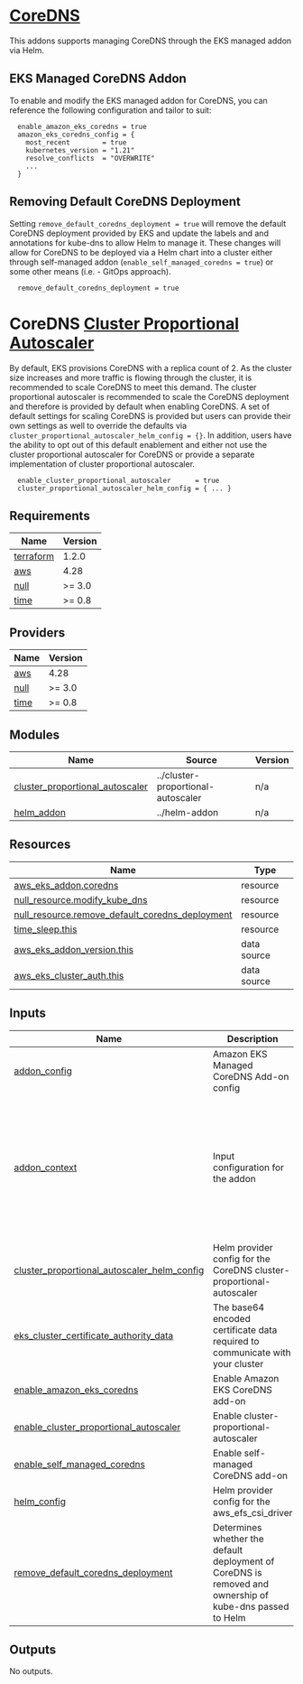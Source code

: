 # [CoreDNS](https://docs.aws.amazon.com/eks/latest/userguide/managing-coredns.html)

This addons supports managing CoreDNS through the EKS managed addon via Helm.

## EKS Managed CoreDNS Addon

To enable and modify the EKS managed addon for CoreDNS, you can reference the following configuration and tailor to suit:

```hcl
  enable_amazon_eks_coredns = true
  amazon_eks_coredns_config = {
    most_recent        = true
    kubernetes_version = "1.21"
    resolve_conflicts  = "OVERWRITE"
    ...
  }
```

## Removing Default CoreDNS Deployment

Setting `remove_default_coredns_deployment = true` will remove the default CoreDNS deployment provided by EKS and update the labels and and annotations for kube-dns to allow Helm to manage it. These changes will allow for CoreDNS to be deployed via a Helm chart into a cluster either through self-managed addon (`enable_self_managed_coredns = true`) or some other means (i.e. - GitOps approach).

```hcl
  remove_default_coredns_deployment = true
```

# CoreDNS [Cluster Proportional Autoscaler](https://github.com/kubernetes-sigs/cluster-proportional-autoscaler)

By default, EKS provisions CoreDNS with a replica count of 2. As the cluster size increases and more traffic is flowing through the cluster, it is recommended to scale CoreDNS to meet this demand. The cluster proportional autoscaler is recommended to scale the CoreDNS deployment and therefore is provided by default when enabling CoreDNS. A set of default settings for scaling CoreDNS is provided but users can provide their own settings as well to override the defaults via `cluster_proportional_autoscaler_helm_config = {}`. In addition, users have the ability to opt out of this default enablement and either not use the cluster proportional autoscaler for CoreDNS or provide a separate implementation of cluster proportional autoscaler.

```hcl
  enable_cluster_proportional_autoscaler      = true
  cluster_proportional_autoscaler_helm_config = { ... }
```

## Requirements

| Name | Version |
|------|---------|
| <a name="requirement_terraform"></a> [terraform](#requirement\_terraform) | 1.2.0 |
| <a name="requirement_aws"></a> [aws](#requirement\_aws) | 4.28 |
| <a name="requirement_null"></a> [null](#requirement\_null) | >= 3.0 |
| <a name="requirement_time"></a> [time](#requirement\_time) | >= 0.8 |

## Providers

| Name | Version |
|------|---------|
| <a name="provider_aws"></a> [aws](#provider\_aws) | 4.28 |
| <a name="provider_null"></a> [null](#provider\_null) | >= 3.0 |
| <a name="provider_time"></a> [time](#provider\_time) | >= 0.8 |

## Modules

| Name | Source | Version |
|------|--------|---------|
| <a name="module_cluster_proportional_autoscaler"></a> [cluster\_proportional\_autoscaler](#module\_cluster\_proportional\_autoscaler) | ../cluster-proportional-autoscaler | n/a |
| <a name="module_helm_addon"></a> [helm\_addon](#module\_helm\_addon) | ../helm-addon | n/a |

## Resources

| Name | Type |
|------|------|
| [aws_eks_addon.coredns](https://registry.terraform.io/providers/hashicorp/aws/4.28/docs/resources/eks_addon) | resource |
| [null_resource.modify_kube_dns](https://registry.terraform.io/providers/hashicorp/null/latest/docs/resources/resource) | resource |
| [null_resource.remove_default_coredns_deployment](https://registry.terraform.io/providers/hashicorp/null/latest/docs/resources/resource) | resource |
| [time_sleep.this](https://registry.terraform.io/providers/hashicorp/time/latest/docs/resources/sleep) | resource |
| [aws_eks_addon_version.this](https://registry.terraform.io/providers/hashicorp/aws/4.28/docs/data-sources/eks_addon_version) | data source |
| [aws_eks_cluster_auth.this](https://registry.terraform.io/providers/hashicorp/aws/4.28/docs/data-sources/eks_cluster_auth) | data source |

## Inputs

| Name | Description | Type | Default | Required |
|------|-------------|------|---------|:--------:|
| <a name="input_addon_config"></a> [addon\_config](#input\_addon\_config) | Amazon EKS Managed CoreDNS Add-on config | `any` | `{}` | no |
| <a name="input_addon_context"></a> [addon\_context](#input\_addon\_context) | Input configuration for the addon | <pre>object({<br>    aws_caller_identity_account_id = string<br>    aws_caller_identity_arn        = string<br>    aws_eks_cluster_endpoint       = string<br>    aws_partition_id               = string<br>    aws_region_name                = string<br>    eks_cluster_id                 = string<br>    eks_oidc_issuer_url            = string<br>    eks_oidc_provider_arn          = string<br>    tags                           = map(string)<br>  })</pre> | n/a | yes |
| <a name="input_cluster_proportional_autoscaler_helm_config"></a> [cluster\_proportional\_autoscaler\_helm\_config](#input\_cluster\_proportional\_autoscaler\_helm\_config) | Helm provider config for the CoreDNS cluster-proportional-autoscaler | `any` | `{}` | no |
| <a name="input_eks_cluster_certificate_authority_data"></a> [eks\_cluster\_certificate\_authority\_data](#input\_eks\_cluster\_certificate\_authority\_data) | The base64 encoded certificate data required to communicate with your cluster | `string` | `""` | no |
| <a name="input_enable_amazon_eks_coredns"></a> [enable\_amazon\_eks\_coredns](#input\_enable\_amazon\_eks\_coredns) | Enable Amazon EKS CoreDNS add-on | `bool` | `false` | no |
| <a name="input_enable_cluster_proportional_autoscaler"></a> [enable\_cluster\_proportional\_autoscaler](#input\_enable\_cluster\_proportional\_autoscaler) | Enable cluster-proportional-autoscaler | `bool` | `true` | no |
| <a name="input_enable_self_managed_coredns"></a> [enable\_self\_managed\_coredns](#input\_enable\_self\_managed\_coredns) | Enable self-managed CoreDNS add-on | `bool` | `false` | no |
| <a name="input_helm_config"></a> [helm\_config](#input\_helm\_config) | Helm provider config for the aws\_efs\_csi\_driver | `any` | `{}` | no |
| <a name="input_remove_default_coredns_deployment"></a> [remove\_default\_coredns\_deployment](#input\_remove\_default\_coredns\_deployment) | Determines whether the default deployment of CoreDNS is removed and ownership of kube-dns passed to Helm | `bool` | `false` | no |

## Outputs

No outputs.
